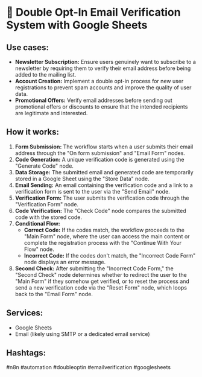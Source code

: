 # 🔐 Double Opt-In Email Verification System with Google Sheets

## Use cases:

- **Newsletter Subscription:**  Ensure users genuinely want to subscribe to a newsletter by requiring them to verify their email address before being added to the mailing list.
- **Account Creation:**  Implement a double opt-in process for new user registrations to prevent spam accounts and improve the quality of user data.
- **Promotional Offers:**  Verify email addresses before sending out promotional offers or discounts to ensure that the intended recipients are legitimate and interested.

## How it works:

1. **Form Submission:** The workflow starts when a user submits their email address through the "On form submission" and "Email Form" nodes.
2. **Code Generation:** A unique verification code is generated using the "Generate Code" node.
3. **Data Storage:** The submitted email and generated code are temporarily stored in a Google Sheet using the "Store Data" node.
4. **Email Sending:** An email containing the verification code and a link to a verification form is sent to the user via the "Send Email" node.
5. **Verification Form:** The user submits the verification code through the "Verification Form" node.
6. **Code Verification:** The "Check Code" node compares the submitted code with the stored code.
7. **Conditional Flow:**
    - **Correct Code:** If the codes match, the workflow proceeds to the "Main Form" node, where the user can access the main content or complete the registration process with the "Continue With Your Flow" node.
    - **Incorrect Code:** If the codes don't match, the "Incorrect Code Form" node displays an error message.
8. **Second Check:** After submitting the "Incorrect Code Form," the "Second Check" node determines whether to redirect the user to the "Main Form" if they somehow get verified, or to reset the process and send a new verification code via the "Reset Form" node, which loops back to the "Email Form" node.

## Services:

- Google Sheets
- Email (likely using SMTP or a dedicated email service)

## Hashtags:

#n8n #automation #doubleoptin #emailverification #googlesheets
